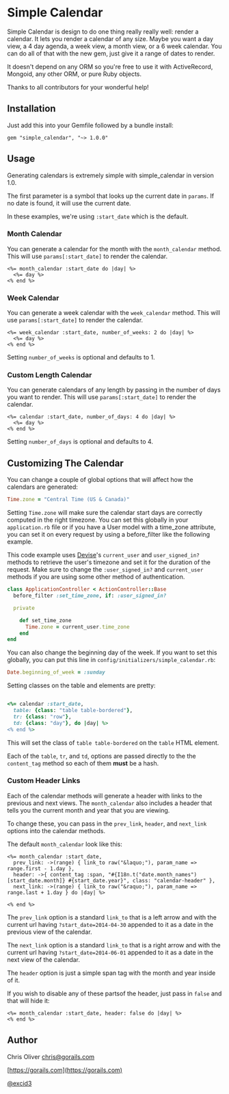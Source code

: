 Simple Calendar
===============

Simple Calendar is design to do one thing really really well: render a
calendar. It lets you render a calendar of any size. Maybe you want a
day view, a 4 day agenda, a week view, a month view, or a 6 week
calendar. You can do all of that with the new gem, just give it a range
of dates to render.

It doesn't depend on any ORM so you're free to use it with ActiveRecord,
Mongoid, any other ORM, or pure Ruby objects.

Thanks to all contributors for your wonderful help!

Installation
------------

Just add this into your Gemfile followed by a bundle install:

    gem "simple_calendar", "~> 1.0.0"

Usage
-----

Generating calendars is extremely simple with simple_calendar in version 1.0.

The first parameter is a symbol that looks up the current date in
`params`. If no date is found, it will use the current date.

In these examples, we're using `:start_date` which is the default.

### Month Calendar

You can generate a calendar for the month with the `month_calendar`
method.
This will use `params[:start_date]` to render the calendar.

```erb
<%= month_calendar :start_date do |day| %>
  <%= day %>
<% end %>
```

### Week Calendar

You can generate a week calendar with the `week_calendar` method.
This will use `params[:start_date]` to render the calendar.

```erb
<%= week_calendar :start_date, number_of_weeks: 2 do |day| %>
  <%= day %>
<% end %>
```

Setting `number_of_weeks` is optional and defaults to 1.

### Custom Length Calendar

You can generate calendars of any length by passing in the number of days you want to render.
This will use `params[:start_date]` to render the calendar.

```erb
<%= calendar :start_date, number_of_days: 4 do |day| %>
  <%= day %>
<% end %>
```

Setting `number_of_days` is optional and defaults to 4.

## Customizing The Calendar

You can change a couple of global options that will affect how the
calendars are generated:

```ruby
Time.zone = "Central Time (US & Canada)"
```

Setting `Time.zone` will make sure the calendar start days are correctly computed
in the right timezone. You can set this globally in your `application.rb` file or
if you have a User model with a time_zone attribute, you can set it on every request by using
a before_filter like the following example.

This code example uses [Devise](https://github.com/plataformatec/devise)'s
`current_user` and `user_signed_in?` methods to retrieve the user's timezone and set it for the duration of the request.
Make sure to change the `:user_signed_in?` and `current_user` methods if you are
using some other method of authentication.

```ruby
class ApplicationController < ActionController::Base
  before_filter :set_time_zone, if: :user_signed_in?

  private

    def set_time_zone
      Time.zone = current_user.time_zone
    end
end
```

You can also change the beginning day of the week. If you want to set
this globally, you can put this line in
`config/initializers/simple_calendar.rb`:

```ruby
Date.beginning_of_week = :sunday
```

Setting classes on the table and elements are pretty:

```ruby

<%= calendar :start_date,
  table: {class: "table table-bordered"},
  tr: {class: "row"},
  td: {class: "day"}, do |day| %>
<% end %>
```

This will set the class of `table table-bordered` on the `table` HTML
element.

Each of the `table`, `tr`, and `td`, options are passed directly to the
the `content_tag` method so each of them **must** be a hash.

### Custom Header Links

Each of the calendar methods will generate a header with links to the
previous and next views. The `month_calendar` also includes a header
that tells you the current month and year that you are viewing.

To change these, you can pass in the `prev_link`, `header`, and
`next_link` options into the calendar methods.

The default `month_calendar` look like this:

```erb
<%= month_calendar :start_date,
  prev_link: ->(range) { link_to raw("&laquo;"), param_name => range.first - 1.day },
  header: ->{ content_tag :span, "#{I18n.t("date.month_names")[start_date.month]} #{start_date.year}", class: "calendar-header" },
  next_link: ->(range) { link_to raw("&raquo;"), param_name => range.last + 1.day } do |day| %>

<% end %>
```

The `prev_link` option is a standard `link_to` that is a left arrow and
with the current url having `?start_date=2014-04-30` appended to it as
a date in the previous view of the calendar.

The `next_link` option is a standard `link_to` that is a right arrow and
with the current url having `?start_date=2014-06-01` appended to it as
a date in the next view of the calendar.

The `header` option is just a simple span tag with the month and year
inside of it.

If you wish to disable any of these partsof the header, just pass in
`false` and that will hide it:

```erb
<%= month_calendar :start_date, header: false do |day| %>
<% end %>
```


## Author

Chris Oliver <chris@gorails.com>

[https://gorails.com](https://gorails.com)

[@excid3](https://twitter.com/excid3)
